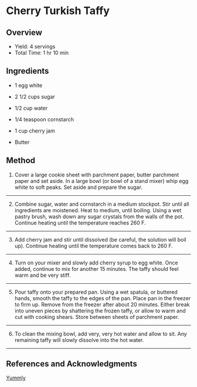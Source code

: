 # Cherry Turkish Taffy

## Overview

- Yield: 4 servings
- Total Time: 1 hr 10 min

## Ingredients

- 1 egg white

- 2 1/2 cups sugar

- 1/2 cup water

- 1/4 teaspoon cornstarch

- 1 cup cherry jam

- Butter

## Method

1. Cover a large cookie sheet with parchment paper, butter parchment paper and set aside. In a large bowl (or bowl of a stand mixer) whip egg white to soft peaks. Set aside and prepare the sugar.
---
2. Combine sugar, water and cornstarch in a medium stockpot. Stir until all ingredients are moistened. Heat to medium, until boiling. Using a wet pastry brush, wash down any sugar crystals from the walls of the pot. Continue heating until the temperature reaches 260 F.
---
3. Add cherry jam and stir until dissolved (be careful, the solution will boil up). Continue heating until the temperature comes back to 260 F.
---
4. Turn on your mixer and slowly add cherry syrup to egg white. Once added, continue to mix for another 15 minutes. The taffy should feel warm and be very stiff.
---
5. Pour taffy onto your prepared pan. Using a wet spatula, or buttered hands, smooth the taffy to the edges of the pan. Place pan in the freezer to firm up. Remove from the freezer after about 20 minutes. Either break into uneven pieces by shattering the frozen taffy, or allow to warm and cut with cooking shears. Store between sheets of parchment paper.
---
6. To clean the mixing bowl, add very, very hot water and allow to sit. Any remaining taffy will slowly dissolve into the hot water.
---

## References and Acknowledgments

[Yummly](https://www.yummly.com/recipe/Cherry-Turkish-Taffy-1433720?columns=1&position=8/15#directions)
